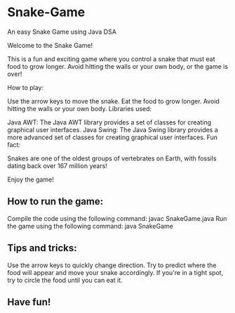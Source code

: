 # Snake-Game
An easy Snake Game using Java DSA

Welcome to the Snake Game!

This is a fun and exciting game where you control a snake that must eat food to grow longer. Avoid hitting the walls or your own body, or the game is over!

How to play:

Use the arrow keys to move the snake.
Eat the food to grow longer.
Avoid hitting the walls or your own body.
Libraries used:

Java AWT: The Java AWT library provides a set of classes for creating graphical user interfaces.
Java Swing: The Java Swing library provides a more advanced set of classes for creating graphical user interfaces.
Fun fact:

Snakes are one of the oldest groups of vertebrates on Earth, with fossils dating back over 167 million years!

Enjoy the game!

## How to run the game:

Compile the code using the following command:
javac SnakeGame.java
Run the game using the following command:
java SnakeGame
## Tips and tricks:

Use the arrow keys to quickly change direction.
Try to predict where the food will appear and move your snake accordingly.
If you're in a tight spot, try to circle the food until you can eat it.
## Have fun!
